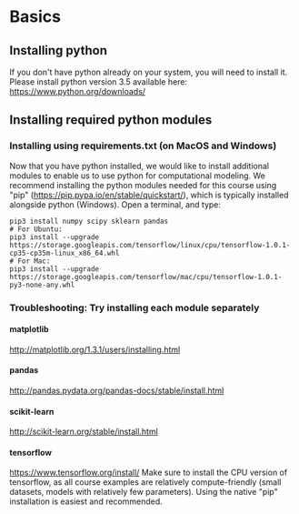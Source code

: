 # Basics
## Installing python 
If you don't have python already on your system, you will need to install it. Please install python version 3.5 available here: https://www.python.org/downloads/
## Installing required python modules
### Installing using requirements.txt (on MacOS and Windows)
Now that you have python installed, we would like to install additional modules to enable us to use python for computational modeling. 
We recommend installing the python modules needed for this course using "pip" (https://pip.pypa.io/en/stable/quickstart/), which is typically installed alongside python (Windows). Open a terminal, and type: 
```
pip3 install numpy scipy sklearn pandas
# For Ubuntu:
pip3 install --upgrade https://storage.googleapis.com/tensorflow/linux/cpu/tensorflow-1.0.1-cp35-cp35m-linux_x86_64.whl
# For Mac:
pip3 install --upgrade https://storage.googleapis.com/tensorflow/mac/cpu/tensorflow-1.0.1-py3-none-any.whl
```
### Troubleshooting: Try installing each module separately
#### matplotlib
 http://matplotlib.org/1.3.1/users/installing.html
#### pandas
http://pandas.pydata.org/pandas-docs/stable/install.html
#### scikit-learn
http://scikit-learn.org/stable/install.html
#### tensorflow
https://www.tensorflow.org/install/ 
Make sure to install the CPU version of tensorflow, as all course examples are relatively compute-friendly (small datasets, models with relatively few parameters). Using the native "pip" installation is easiest and recommended. 

